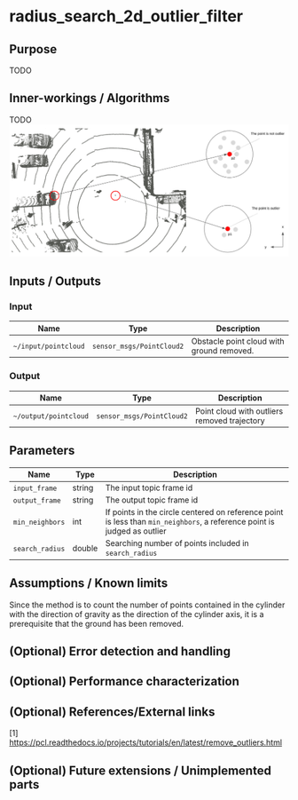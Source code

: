 # radius_search_2d_outlier_filter

## Purpose

TODO

## Inner-workings / Algorithms

TODO
![](./image/radius_search_2d_outlier_filter.jpg)

## Inputs / Outputs

### Input

| Name                 | Type                      | Description                               |
| -------------------- | ------------------------- | ----------------------------------------- |
| `~/input/pointcloud` | `sensor_msgs/PointCloud2` | Obstacle point cloud with ground removed. |

### Output

| Name                  | Type                      | Description                                  |
| --------------------- | ------------------------- | -------------------------------------------- |
| `~/output/pointcloud` | `sensor_msgs/PointCloud2` | Point cloud with outliers removed trajectory |

## Parameters

| Name            | Type   | Description                                                                                                              |
| --------------- | ------ | ------------------------------------------------------------------------------------------------------------------------ |
| `input_frame`   | string | The input topic frame id                                                                                                 |
| `output_frame`  | string | The output topic frame id                                                                                                |
| `min_neighbors` | int    | If points in the circle centered on reference point is less than `min_neighbors`, a reference point is judged as outlier |
| `search_radius` | double | Searching number of points included in `search_radius`                                                                   |

## Assumptions / Known limits

Since the method is to count the number of points contained in the cylinder with the direction of gravity as the direction of the cylinder axis, it is a prerequisite that the ground has been removed.

## (Optional) Error detection and handling

## (Optional) Performance characterization

## (Optional) References/External links

[1] <https://pcl.readthedocs.io/projects/tutorials/en/latest/remove_outliers.html>

## (Optional) Future extensions / Unimplemented parts
